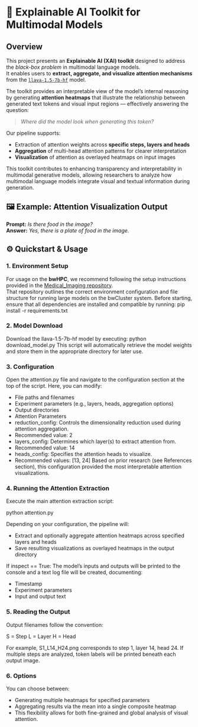 # 🧠 Explainable AI Toolkit for Multimodal Models

## Overview
This project presents an **Explainable AI (XAI) toolkit** designed to address the *black-box problem* in multimodal language models.  
It enables users to **extract, aggregate, and visualize attention mechanisms** from the [`llava-1.5-7b-hf`](https://huggingface.co/llava-hf/llava-1.5-7b-hf) model.

The toolkit provides an interpretable view of the model’s internal reasoning by generating **attention heatmaps** that illustrate the relationship between generated text tokens and visual input regions — effectively answering the question:  
> *Where did the model look when generating this token?*

Our pipeline supports:
- Extraction of attention weights across **specific steps, layers and heads**
- **Aggregation** of multi-head attention patterns for clearer interpretation
- **Visualization** of attention as overlayed heatmaps on input images

This toolkit contributes to enhancing transparency and interpretability in multimodal generative models, allowing researchers to analyze how multimodal language models integrate visual and textual information during generation.

## 🖼️ Example: Attention Visualization Output

**Prompt:** *Is there food in the image?*  
**Answer:** *Yes, there is a plate of food in the image.*


## ⚙️ Quickstart & Usage

### 1. Environment Setup
For usage on the **bwHPC**, we recommend following the setup instructions provided in the [Medical_Imaging repository](https://github.com/DeveloperNomis/Medical_Imaging).  
That repository outlines the correct environment configuration and file structure for running large models on the bwCluster system.
Before starting, ensure that all dependencies are installed and compatible by running:
pip install -r requirements.txt


### 2. Model Download
Download the llava-1.5-7b-hf model by executing:
python download_model.py
This script will automatically retrieve the model weights and store them in the appropriate directory for later use.


### 3. Configuration
Open the attention.py file and navigate to the configuration section at the top of the script.
Here, you can modify:
* File paths and filenames
* Experiment parameters (e.g., layers, heads, aggregation options)
* Output directories
* Attention Parameters
* reduction_config: Controls the dimensionality reduction used during attention aggregation.
*  Recommended value: 2
* layers_config: Determines which layer(s) to extract attention from.
*  Recommended value: 14
* heads_config: Specifies the attention heads to visualize.
*  Recommended values: [13, 24]
Based on prior research (see References section), this configuration provided the most interpretable attention visualizations.


### 4. Running the Attention Extraction
Execute the main attention extraction script:

python attention.py

Depending on your configuration, the pipeline will:
* Extract and optionally aggregate attention heatmaps across specified layers and heads
* Save resulting visualizations as overlayed heatmaps in the output directory

If inspect == True:
The model’s inputs and outputs will be printed to the console and a text log file will be created, documenting:
* Timestamp
* Experiment parameters
* Input and output text


### 5. Reading the Output
Output filenames follow the convention:

S = Step
L = Layer
H = Head

For example, S1_L14_H24.png corresponds to step 1, layer 14, head 24.
If multiple steps are analyzed, token labels will be printed beneath each output image.


### 6. Options
You can choose between:
* Generating multiple heatmaps for specified parameters
* Aggregating results via the mean into a single composite heatmap
* This flexibility allows for both fine-grained and global analysis of visual attention.
